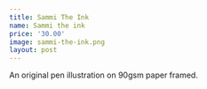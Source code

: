 ```yaml
---
title: Sammi The Ink
name: Sammi the ink
price: '30.00'
image: sammi-the-ink.png
layout: post
---
```


An original pen illustration on 90gsm paper framed.
